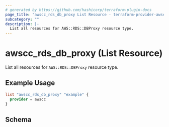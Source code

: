 ```yaml
---
# generated by https://github.com/hashicorp/terraform-plugin-docs
page_title: "awscc_rds_db_proxy List Resource - terraform-provider-awscc"
subcategory: ""
description: |-
  List all resources for AWS::RDS::DBProxy resource type.
---
```


# awscc_rds_db_proxy (List Resource)

List all resources for `AWS::RDS::DBProxy` resource type.

## Example Usage

```terraform
list "awscc_rds_db_proxy" "example" {
  provider = awscc
}
```

<!-- schema generated by tfplugindocs -->
## Schema
